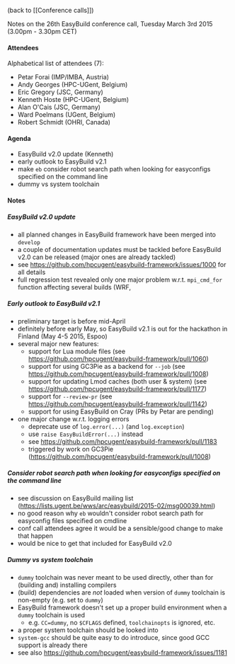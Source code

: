 (back to [[Conference calls]])

Notes on the 26th EasyBuild conference call, Tuesday March 3rd 2015 (3.00pm - 3.30pm CET)

#### Attendees

Alphabetical list of attendees (7):

* Petar Forai (IMP/IMBA, Austria)
* Andy Georges (HPC-UGent, Belgium)
* Eric Gregory (JSC, Germany)
* Kenneth Hoste (HPC-UGent, Belgium)
* Alan O'Cais (JSC, Germany)
* Ward Poelmans (UGent, Belgium)
* Robert Schmidt (OHRI, Canada)


#### Agenda

   * EasyBuild v2.0 update (Kenneth)
   * early outlook to EasyBuild v2.1
   * make `eb` consider robot search path when looking for easyconfigs specified on the command line
   * dummy vs system toolchain

#### Notes

##### EasyBuild v2.0 update

   * all planned changes in EasyBuild framework have been merged into `develop`
   * a couple of documentation updates must be tackled before EasyBuild v2.0 can be released (major ones are already tackled)
   * see https://github.com/hpcugent/easybuild-framework/issues/1000 for all details
   * full regression test revealed only one major problem w.r.t. `mpi_cmd_for` function affecting several builds (WRF, 

##### Early outlook to EasyBuild v2.1

   * preliminary target is before mid-April
   * definitely before early May, so EasyBuild v2.1 is out for the hackathon in Finland (May 4-5 2015, Espoo)
   * several major new features:
     * support for Lua module files (see https://github.com/hpcugent/easybuild-framework/pull/1060)
     * support for using GC3Pie as a backend for `--job` (see https://github.com/hpcugent/easybuild-framework/pull/1008)
     * support for updating Lmod caches (both user & system) (see https://github.com/hpcugent/easybuild-framework/pull/1177)
     * support for `--review-pr` (see https://github.com/hpcugent/easybuild-framework/pull/1142)
     * support for using EasyBuild on Cray (PRs by Petar are pending)
   * one major change w.r.t. logging errors
     * deprecate use of `log.error(...)` (and `log.exception`)
     * use `raise EasyBuildError(...)` instead
     * see https://github.com/hpcugent/easybuild-framework/pull/1183
     * triggered by work on GC3Pie (https://github.com/hpcugent/easybuild-framework/pull/1008)

##### Consider robot search path when looking for easyconfigs specified on the command line

   * see discussion on EasyBuild mailing list (https://lists.ugent.be/wws/arc/easybuild/2015-02/msg00039.html)
   * no good reason why `eb` wouldn't consider robot search path for easyconfig files specified on cmdline
   * conf call attendees agree it would be a sensible/good change to make that happen
   * would be nice to get that included for EasyBuild v2.0

##### Dummy vs system toolchain

   * `dummy` toolchain was never meant to be used directly, other than for (building and) installing compilers
   * (build) dependencies are *not* loaded when version of `dummy` toolchain is non-empty (e.g. set to `dummy`)
   * EasyBuild framework doesn't set up a proper build environment when a `dummy` toolchain is used
     * e.g. `CC=dummy`, no `$CFLAGS` defined, `toolchainopts` is ignored, etc.
   * a proper system toolchain should be looked into
   * `system-gcc` should be quite easy to do introduce, since good GCC support is already there
   * see also https://github.com/hpcugent/easybuild-framework/issues/1181